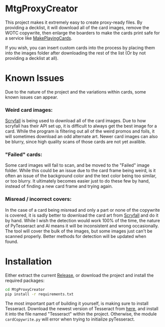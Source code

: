 # MtgProxyCreator

This project makes it extremely easy to create proxy-ready files. By providing a decklist, it will download all of the card images, remove the WOTC copywrite, then enlarge the boarders to make the cards print safe for a service like [MakePlayingCards](https://www.makeplayingcards.com/).

If you wish, you can insert custom cards into the process by placing them into the images folder after downloading the rest of the list (Or by not providing a decklist at all).


# Known Issues

Due to the nature of the project and the variations within cards, some known issues can appear.

### Weird card images:
[Scryfall](https://scryfall.com/) is being used to download all of the card images. Due to how scryfall has their API set up, it is difficult to always get the best image for a card. While the program is filtering out all of the weird promos and foils, it will sometimes download an odd alternate art. Newer card images can also be blurry, since high quality scans of those cards are not yet avalible.

### "Failed" cards:
Some card images will fail to scan, and be moved to the "Failed" image folder. While this could be an issue due to the card frame being weird, is it often an issue of the background color and the text color being too similar, or too blurry. It ultimately becomes easier just to do these few by hand, instead of finding a new card frame and trying again.

### Misread / incorrect covers:
In the case of a card being misread and only a part or none of the copywrite is covered, it is sadly better to download the card art from [Scryfall](https://scryfall.com/) and do it by hand. While I wish the detection would work 100% of the time, the nature of PyTesseract and AI means it will be inconsistent and wrong occasionally. The tool will cover the bulk of the images, but some images just can't be scanned properly. Better methods for detection will be updated when found.
# Installation

Either extract the current [Release](https://github.com/Chadhendrixs/MtgProxyCreator/releases), or download the project and install the required packages:

```bash
cd MtgProxyCreator
pip install -r requirements.txt
```

The most important part of building it yourself, is making sure to install Tesseract. Download the newest version of Tesseract from [here](https://digi.bib.uni-mannheim.de/tesseract/), and install it into the file named "Tesseract" within the project. Otherwise, the module `cardCopywrite.py` will error when trying to initialize pyTesseract.
